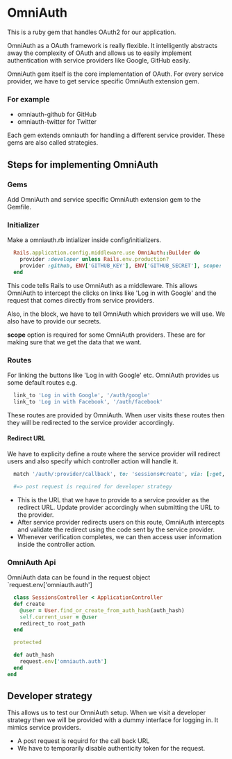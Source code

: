
# OmniAuth

This is a ruby gem that handles OAuth2 for our application.

OmniAuth as a OAuth framework is really flexible. It intelligently abstracts away the complexity of OAuth and allows us to easily implement authentication with service providers like Google, GitHub easily.

OmniAuth gem itself is the core implementation of OAuth. For every service provider, we have to get service specific OmniAuth extension gem.

### For example

- omniauth-github for GitHub
- omniauth-twitter for Twitter

Each gem extends omniauth for handling a different service provider. These gems are also called strategies.

## Steps for implementing OmniAuth

### Gems

Add OmniAuth and service specific OmniAuth extension gem to the Gemfile.

### Initializer

Make a omniauth.rb intializer inside config/initializers.

```ruby
  Rails.application.config.middleware.use OmniAuth::Builder do
    provider :developer unless Rails.env.production?
    provider :github, ENV['GITHUB_KEY'], ENV['GITHUB_SECRET'], scope: 'user'
  end
```

This code tells Rails to use OmniAuth as a middleware. This allows OmniAuth to intercept the clicks on links like 'Log in with Google' and the request that comes directly from service providers.

Also, in the block, we have to tell OmniAuth which providers we will use. We also have to provide our secrets.

**scope** option is required for some OmniAuth providers. These are for making sure that we get the data that we want.

### Routes

For linking the buttons like 'Log in with Google' etc. OmniAuth provides us some default routes e.g.

```ruby
  link_to 'Log in with Google', '/auth/google'
  link_to 'Log in with Facebook', '/auth/facebook'
```

These routes are provided by OmniAuth. When user visits these routes then they will be redirected to the service provider accordingly.


#### Redirect URL

We have to explicity define a route where the service provider will redirect users and also specify which controller action will handle it.

```ruby
  match '/auth/:provider/callback', to: 'sessions#create', via: [:get, :post]

  #=> post request is required for developer strategy
```

- This is the URL that we have to provide to a service provider as the redirect URL. Update provider accordingly when submitting the URL to the provider.
- After service provider redirects users on this route, OmniAuth intercepts and validate the redirect using the code sent by the service provider.
- Whenever verification completes, we can then access user information inside the controller action.

### OmniAuth Api

OmniAuth data can be found in the request object `request.env['omniauth.auth']

```ruby
  class SessionsController < ApplicationController
  def create
    @user = User.find_or_create_from_auth_hash(auth_hash)
    self.current_user = @user
    redirect_to root_path
  end

  protected

  def auth_hash
    request.env['omniauth.auth']
  end
end
```


## Developer strategy

This allows us to test our OmniAuth setup. When we visit a developer strategy then we will be provided with a dummy interface for logging in. It mimics service providers.

- A post request is requird for the call back URL
- We have to temporarily disable authenticity token for the request.

